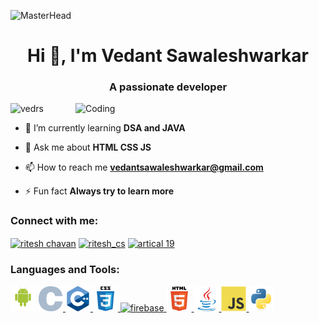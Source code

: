 ![MasterHead](https://media.licdn.com/dms/image/C4E12AQFJimUSTnwveQ/article-cover_image-shrink_600_2000/0/1630496407547?e=2147483647&v=beta&t=gDkf8noaAvHmzwBLONSyRRvXTTbroVKtpcZ39PbSy_E)
<h1 align="center">Hi 👋, I'm Vedant Sawaleshwarkar</h1>
<h3 align="center">A passionate developer</h3>
<img align="right" alt="Coding" width="400" src="https://miro.medium.com/v2/resize:fit:1358/1*VMmvImch6VU5pc2VktY1uw.gif">

<p align="left"> <img src="https://komarev.com/ghpvc/?username=vedrs&label=Profile%20views&color=0e75b6&style=flat" alt="vedrs" /> </p>


- 🌱 I’m currently learning **DSA and JAVA**

- 💬 Ask me about **HTML CSS JS**

- 📫 How to reach me **vedantsawaleshwarkar@gmail.com**

- ⚡ Fun fact **Always try to learn more**

<h3 align="left">Connect with me:</h3>
<p align="left">
<a href="https://linkedin.com/in/ritesh chavan" target="blank"><img align="center" src="https://raw.githubusercontent.com/rahuldkjain/github-profile-readme-generator/master/src/images/icons/Social/linked-in-alt.svg" alt="ritesh chavan" height="30" width="40" /></a>
<a href="https://instagram.com/ritesh_cs" target="blank"><img align="center" src="https://raw.githubusercontent.com/rahuldkjain/github-profile-readme-generator/master/src/images/icons/Social/instagram.svg" alt="ritesh_cs" height="30" width="40" /></a>
<a href="https://www.youtube.com/c/artical 19" target="blank"><img align="center" src="https://raw.githubusercontent.com/rahuldkjain/github-profile-readme-generator/master/src/images/icons/Social/youtube.svg" alt="artical 19" height="30" width="40" /></a>
</p>

<h3 align="left">Languages and Tools:</h3>
<p align="left"> <img src="https://raw.githubusercontent.com/devicons/devicon/master/icons/android/android-original-wordmark.svg" alt="android" width="40" height="40"/> </a> <a href="https://www.cprogramming.com/" target="_blank" rel="noreferrer"> <img src="https://raw.githubusercontent.com/devicons/devicon/master/icons/c/c-original.svg" alt="c" width="40" height="40"/> </a> <a href="https://www.w3schools.com/cpp/" target="_blank" rel="noreferrer"> <img src="https://raw.githubusercontent.com/devicons/devicon/master/icons/cplusplus/cplusplus-original.svg" alt="cplusplus" width="40" height="40"/> </a> <a href="https://www.w3schools.com/css/" target="_blank" rel="noreferrer"> <img src="https://raw.githubusercontent.com/devicons/devicon/master/icons/css3/css3-original-wordmark.svg" alt="css3" width="40" height="40"/> </a> <a href="https://firebase.google.com/" target="_blank" rel="noreferrer"> <img src="https://www.vectorlogo.zone/logos/firebase/firebase-icon.svg" alt="firebase" width="40" height="40"/> </a> <a href="https://www.w3.org/html/" target="_blank" rel="noreferrer"> <img src="https://raw.githubusercontent.com/devicons/devicon/master/icons/html5/html5-original-wordmark.svg" alt="html5" width="40" height="40"/> </a> <a href="https://www.java.com" target="_blank" rel="noreferrer"> <img src="https://raw.githubusercontent.com/devicons/devicon/master/icons/java/java-original.svg" alt="java" width="40" height="40"/> </a> <a href="https://developer.mozilla.org/en-US/docs/Web/JavaScript" target="_blank" rel="noreferrer"> <img src="https://raw.githubusercontent.com/devicons/devicon/master/icons/javascript/javascript-original.svg" alt="javascript" width="40" height="40"/> </a> <a href="https://www.python.org" target="_blank" rel="noreferrer"> <img src="https://raw.githubusercontent.com/devicons/devicon/master/icons/python/python-original.svg" alt="python" width="40" height="40"/> </a> </p>
